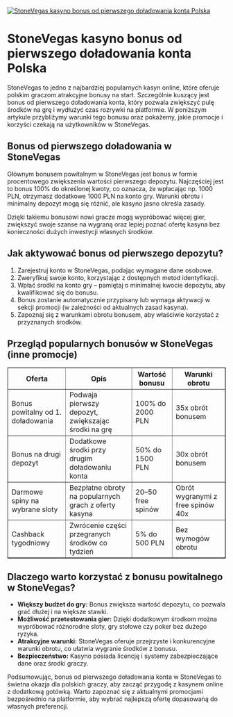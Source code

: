 [![StoneVegas kasyno bonus od pierwszego doładowania konta Polska](https://123-caf.pages.dev/gitsignup.png)](https://vrmoo.ru/Bt82HjjY)

<h1>StoneVegas kasyno bonus od pierwszego doładowania konta Polska</h1> <p>StoneVegas to jedno z najbardziej popularnych kasyn online, które oferuje polskim graczom atrakcyjne bonusy na start. Szczególnie kuszący jest bonus od pierwszego doładowania konta, który pozwala zwiększyć pulę środków na grę i wydłużyć czas rozrywki na platformie. W poniższym artykule przybliżymy warunki tego bonusu oraz pokażemy, jakie promocje i korzyści czekają na użytkowników w StoneVegas.</p> <h2>Bonus od pierwszego doładowania w StoneVegas</h2> <p>Głównym bonusem powitalnym w StoneVegas jest bonus w formie procentowego zwiększenia wartości pierwszego depozytu. Najczęściej jest to bonus 100% do określonej kwoty, co oznacza, że wpłacając np. 1000 PLN, otrzymasz dodatkowe 1000 PLN na konto gry. Warunki obrotu i minimalny depozyt mogą się różnić, ale kasyno jasno określa zasady.</p> <p>Dzięki takiemu bonusowi nowi gracze mogą wypróbować więcej gier, zwiększyć swoje szanse na wygraną oraz lepiej poznać ofertę kasyna bez konieczności dużych inwestycji własnych środków.</p> <h2>Jak aktywować bonus od pierwszego depozytu?</h2> <ol>   <li>Zarejestruj konto w StoneVegas, podając wymagane dane osobowe.</li>   <li>Zweryfikuj swoje konto, korzystając z dostępnych metod identyfikacji.</li>   <li>Wpłać środki na konto gry – pamiętaj o minimalnej kwocie depozytu, aby kwalifikować się do bonusu.</li>   <li>Bonus zostanie automatycznie przypisany lub wymaga aktywacji w sekcji promocji (w zależności od aktualnych zasad kasyna).</li>   <li>Zapoznaj się z warunkami obrotu bonusem, aby właściwie korzystać z przyznanych środków.</li> </ol> <h2>Przegląd popularnych bonusów w StoneVegas (inne promocje)</h2> <table border="1" cellpadding="6" cellspacing="0" style="border-collapse: collapse; width: 100%; max-width: 600px;">   <thead>     <tr>       <th>Oferta</th>       <th>Opis</th>       <th>Wartość bonusu</th>       <th>Warunki obrotu</th>     </tr>   </thead>   <tbody>     <tr>       <td>Bonus powitalny od 1. doładowania</td>       <td>Podwaja pierwszy depozyt, zwiększając środki na grę</td>       <td>100% do 2000 PLN</td>       <td>35x obrót bonusem</td>     </tr>     <tr>       <td>Bonus na drugi depozyt</td>       <td>Dodatkowe środki przy drugim doładowaniu konta</td>       <td>50% do 1500 PLN</td>       <td>30x obrót bonusem</td>     </tr>     <tr>       <td>Darmowe spiny na wybrane sloty</td>       <td>Bezpłatne obroty na popularnych grach z oferty kasyna</td>       <td>20–50 free spinów</td>       <td>Obrót wygranymi z free spinów 40x</td>     </tr>     <tr>       <td>Cashback tygodniowy</td>       <td>Zwrócenie części przegranych środków co tydzień</td>       <td>5% do 500 PLN</td>       <td>Bez wymogów obrotu</td>     </tr>   </tbody> </table> <h2>Dlaczego warto korzystać z bonusu powitalnego w StoneVegas?</h2> <ul>   <li><strong>Większy budżet do gry:</strong> Bonus zwiększa wartość depozytu, co pozwala grać dłużej i na większe stawki.</li>   <li><strong>Możliwość przetestowania gier:</strong> Dzięki dodatkowym środkom można wypróbować różnorodne sloty, gry stołowe czy poker bez dużego ryzyka.</li>   <li><strong>Atrakcyjne warunki:</strong> StoneVegas oferuje przejrzyste i konkurencyjne warunki obrotu, co ułatwia wygranie środków z bonusu.</li>   <li><strong>Bezpieczeństwo:</strong> Kasyno posiada licencję i systemy zabezpieczające dane oraz środki graczy.</li> </ul> <p>Podsumowując, bonus od pierwszego doładowania konta w StoneVegas to świetna okazja dla polskich graczy, aby zacząć przygodę z kasynem online z dodatkową gotówką. Warto zapoznać się z aktualnymi promocjami bezpośrednio na platformie, aby wybrać najlepszą ofertę dopasowaną do własnych preferencji.</p>